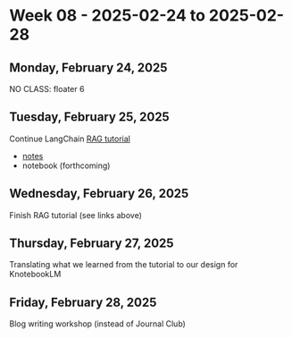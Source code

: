 # Week 08 - 2025-02-24 to 2025-02-28

## Monday, February 24, 2025

NO CLASS: floater 6

## Tuesday, February 25, 2025

Continue LangChain
[RAG tutorial](https://python.langchain.com/docs/tutorials/rag/)

- [notes](https://python.langchain.com/docs/tutorials/rag/)
- notebook (forthcoming)

## Wednesday, February 26, 2025

Finish RAG tutorial (see links above)

## Thursday, February 27, 2025

Translating what we learned from the tutorial to our design for KnotebookLM

## Friday, February 28, 2025

Blog writing workshop (instead of Journal Club)
